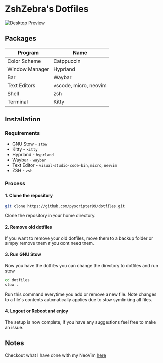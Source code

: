 # ZshZebra's Dotfiles

![Desktop Preview](assets/home.png)

## Packages

| Program        | Name                  |
| -------------- | --------------------- |
|               Color Scheme   | Catppuccin            |
| Window Manager | Hyprland              |
| Bar            | Waybar                |
| Text Editors   | vscode, micro, neovim |
| Shell          | zsh                   |
| Terminal       | Kitty                 |

## Installation

### Requirements

- GNU Stow - `stow`
- Kitty - `kitty`
- Hyprland - `hyprland`
- Waybar - `waybar`
- Text Editor - `visual-studio-code-bin`, `micro`, `neovim`
- ZSH - `zsh`

### Process

#### 1. Clone the repository

```sh
git clone https://github.com/pyscripter99/dotfiles.git
```

Clone the repository in your home directory.

#### 2. Remove old dotfiles

If you want to remove your old dotfiles, move them to a backup folder or simply remove them if you dont need them.

#### 3. Run GNU Stow

Now you have the dotfiles you can change the directory to dotfiles and run stow

```sh
cd dotfiles
stow .
```

Run this command everytime you add or remove a new file. Note changes to a file's contents automatically applies due to stow symlinking all files.

#### 4. Logout or Reboot and enjoy

The setup is now complete, if you have any suggestions feel free to make an issue.

## Notes

Checkout what I have done with my NeoVim [here](https://github.com/zshzebra/dotfiles/tree/main/.config/nvim)
